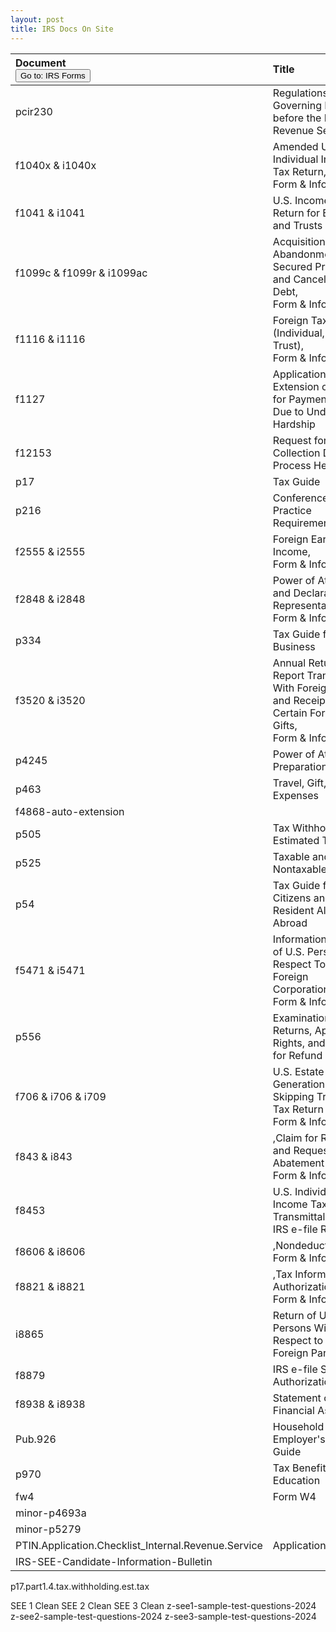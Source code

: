 ```yaml
---
layout: post
title: IRS Docs On Site
--- 
```


<script>
    function button2() { window.open("https://www.irs.gov/forms-pubs"); }
</script>

|Document <br><button onclick="button2()">Go to: IRS Forms</button>|Title|
|:-|:-|
| pcir230 | Regulations Governing Practice before the Internal Revenue Service|
| f1040x & i1040x | Amended U.S. Individual Income Tax Return, <br>Form & Info|
| f1041 & i1041 | U.S. Income Tax Return for Estates and Trusts|
| f1099c & f1099r & i1099ac | Acquisition or Abandonment of Secured Property and Cancellation of Debt,<br>Form & Info|
| f1116 & i1116 | Foreign Tax Credit (Individual, Estate, or Trust), <br>Form & Info|
| f1127 | Application for Extension of Time for Payment of Tax Due to Undue Hardship|
| f12153 | Request for Collection Due Process Hearing|
| p17 | Tax Guide|
| p216 | Conference and Practice Requirements|
| f2555 & i2555 | Foreign Earned Income, <br>Form & Info|
| f2848 & i2848  | Power of Attorney and Declaration of Representative, <br>Form & Info|
| p334 | Tax Guide for Small Business|
| f3520 & i3520 | Annual Return To Report Transactions With Foreign Trusts and Receipt of Certain Foreign Gifts, <br>Form & Info|
| p4245 | Power of Attorney Preparation Guide |
| p463 | Travel, Gift, and Car Expenses|
| f4868-auto-extension||
| p505 | Tax Withholding and Estimated Tax|
| p525 | Taxable and Nontaxable Income |
| p54 | Tax Guide for U.S. Citizens and Resident Aliens Abroad |
| f5471 & i5471| Information Return of U.S. Persons With Respect To Certain Foreign Corporations , <br>Form & Info|
| p556 | Examination of Returns, Appeal Rights, and Claims for Refund |
| f706 & i706 & i709| U.S. Estate (and Generation-Skipping Transfer) Tax Return , <br>Form & Info|
| f843 & i843| ,Claim for Refund and Request for Abatement  <br>Form & Info|
| f8453| U.S. Individual Income Tax Transmittal for an IRS e-file Return |
| f8606 & i8606| ,Nondeductible IRAs  <br>Form & Info|
| f8821 & i8821| ,Tax Information Authorization  <br>Form & Info|
| i8865| Return of U.S. Persons With Respect to Certain Foreign Partnerships |
| f8879| IRS e-file Signature Authorization |
| f8938 & i8938| Statement of Foreign Financial Assets |
| Pub.926 | Household Employer's Tax Guide|
| p970 | Tax Benefits for Education |
| fw4| Form W4|
| minor-p4693a| |
| minor-p5279| |
| PTIN.Application.Checklist_Internal.Revenue.Service| Application.Checklist|
| IRS-SEE-Candidate-Information-Bulletin||

p17.part1.4.tax.withholding.est.tax

SEE 1 Clean
SEE 2 Clean
SEE 3 Clean
z-see1-sample-test-questions-2024
z-see2-sample-test-questions-2024
z-see3-sample-test-questions-2024
